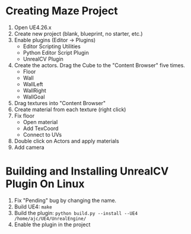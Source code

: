 # Creating Maze Project

1. Open UE4.26.x
2. Create new project (blank, blueprint, no starter, etc.)
3. Enable plugins (Editor -> Plugins)
    - Editor Scripting Utilities
    - Python Editor Script Plugin
    - UnrealCV Plugin
4. Create the actors. Drag the Cube to the "Content Browser" five times.
	- Floor
	- Wall
	- WallLeft
	- WallRight
	- WallGoal
5. Drag textures into "Content Browser"
6. Create material from each texture (right click)
7. Fix floor
	- Open material
	- Add TexCoord
	- Connect to UVs
8. Double click on Actors and apply materials
9. Add camera


# Building and Installing UnrealCV Plugin On Linux

1. Fix "Pending" bug by changing the name.
2. Build UE4: `make`
3. Build the plugin: `python build.py --install --UE4 /home/ajc/UE4/UnrealEngine/`
4. Enable the plugin in the project
